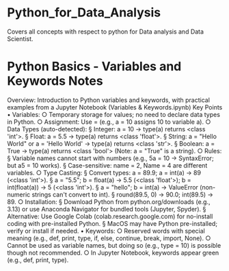 # Python_for_Data_Analysis
Covers all concepts with respect to python for Data analysis and Data Scientist.

# Python Basics - Variables and Keywords Notes
Overview: Introduction to Python variables and keywords, with practical examples from a Jupyter Notebook (Variables & Keywords.ipynb)
Key Points
	• Variables:
		○ Temporary storage for values; no need to declare data types in Python.
		○ Assignment: Use = (e.g., a = 10 assigns 10 to variable a).
		○ Data Types (auto-detected):
			§ Integer: a = 10 → type(a) returns <class 'int'>.
			§ Float: a = 5.5 → type(a) returns <class 'float'>.
			§ String: a = "Hello World" or a = 'Hello World' → type(a) returns <class 'str'>.
			§ Boolean: a = True → type(a) returns <class 'bool'> (Note: a = "True" is a string).
		○ Rules:
			§ Variable names cannot start with numbers (e.g., 5a = 10 → SyntaxError; but a5 = 10 works).
			§ Case-sensitive: name = 2, Name = 4 are different variables.
		○ Type Casting:
			§ Convert types: a = 89.9; a = int(a) → 89 (<class 'int'>).
			§ a = "5.5"; b = float(a) → 5.5 (<class 'float'>); b = int(float(a)) → 5 (<class 'int'>).
			§ a = "hello"; b = int(a) → ValueError (non-numeric strings can't convert to int).
			§ round(89.5, 0) → 90.0; int(89.5) → 89.
		○ Installation:
			§ Download Python from python.org/downloads (e.g., 3.13) or use Anaconda Navigator for bundled tools (Jupyter, Spyder).
			§ Alternative: Use Google Colab (colab.research.google.com) for no-install coding with pre-installed Python.
			§ MacOS may have Python pre-installed; verify or install if needed.
	• Keywords:
		○ Reserved words with special meaning (e.g., def, print, type, if, else, continue, break, import, None).
		○ Cannot be used as variable names, but doing so (e.g., type = 10) is possible though not recommended.
		○ In Jupyter Notebook, keywords appear green (e.g., def, print, type).
